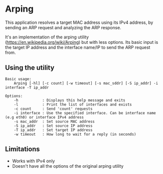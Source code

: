Arping
======

This application resolves a target MAC address using its IPv4 address, by sending an ARP request and
analyzing the ARP response.

It's an implementation of the arping utility (https://en.wikipedia.org/wiki/Arping) but with less options.
Its basic input is the target IP address and the interface name/IP to send the ARP request from.

Using the utility
-----------------
	Basic usage:
		Arping [-hl] [-c count] [-w timeout] [-s mac_sddr] [-S ip_addr] -i interface -T ip_addr

	Options:
		-h           : Displays this help message and exits
		-l           : Print the list of interfaces and exists
		-c count     : Send 'count' requests
		-i interface : Use the specified interface. Can be interface name (e.g eth0) or interface IPv4 address
		-s mac_addr  : Set source MAC address
		-S ip_addr   : Set source IP address
		-T ip_addr   : Set target IP address
		-w timeout   : How long to wait for a reply (in seconds)

Limitations
-----------
- Works with IPv4 only
- Doesn't have all the options of the original arping utility
